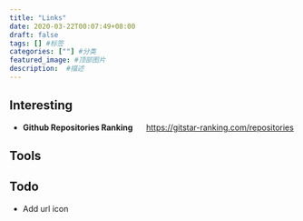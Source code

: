 ```yaml
---
title: "Links"
date: 2020-03-22T00:07:49+08:00
draft: false
tags: [] #标签
categories: [""] #分类
featured_image: #顶部图片
description:  #描述
---
```


## Interesting

- **Github Repositories Ranking** &nbsp;&nbsp;&nbsp;&nbsp; https://gitstar-ranking.com/repositories

## Tools


## Todo

- Add url icon
